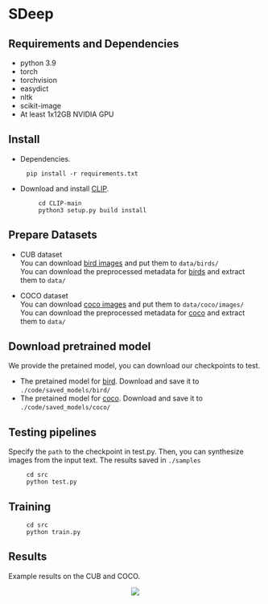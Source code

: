 # SDeep 
## Requirements and Dependencies
- python 3.9
- torch 
- torchvision
- easydict
- nltk
- scikit-image
- At least 1x12GB NVIDIA GPU

## Install
 - Dependencies.
  ```
       pip install -r requirements.txt
  ```
- Download and install [CLIP](https://github.com/openai/CLIP).
  ```
       cd CLIP-main
       python3 setup.py build install
  ```

  
## Prepare Datasets
- CUB dataset  
You can download [bird images](http://www.vision.caltech.edu/visipedia/CUB-200-2011.html) and put them to ```data/birds/```  
You can download the preprocessed metadata for [birds](https://drive.google.com/file/d/1I6ybkR7L64K8hZOraEZDuHh0cCJw5OUj/view?usp=sharing) and extract them to ```data/```  

- COCO dataset  
You can download [coco images](http://cocodataset.org/#download) and put them to ```data/coco/images/```  
You can download the preprocessed metadata for [coco](https://drive.google.com/file/d/15Fw-gErCEArOFykW3YTnLKpRcPgI_3AB/view?usp=sharing) and extract them to ```data/```    

## Download pretrained model
We provide the pretained model, you can download our checkpoints to test.  
- The pretained model for [bird](https://pan.baidu.com/s/1fJJvURofSG6-N5D4IuVK9g). Download and save it to  ```./code/saved_models/bird/```  
- The pretained model for [coco](https://pan.baidu.com/s/1fJJvURofSG6-N5D4IuVK9g). Download and save it to  ```./code/saved_models/coco/```  

## Testing pipelines
Specify the ```path``` to the checkpoint in test.py. Then, you can synthesize images from the input text. The results saved in ```./samples``` 
  ```
       cd src
       python test.py 
  ```
## Training

  ```
       cd src
       python train.py 
  ```

## Results 
Example results on the CUB and COCO.
<div align="center">
  <img src=https://github.com/zxcnmmmmm/SDeep/blob/main/github-domo.jpg>
</div>

